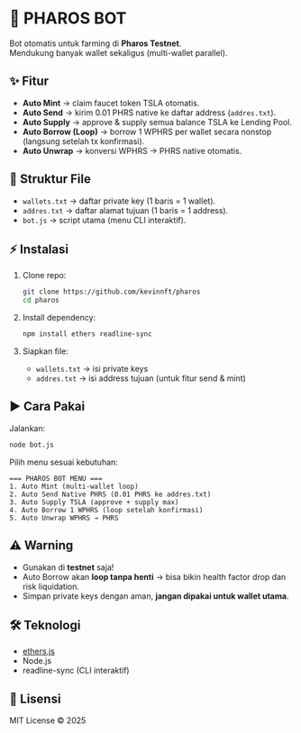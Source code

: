 # 🚀 PHAROS BOT

Bot otomatis untuk farming di **Pharos Testnet**.  
Mendukung banyak wallet sekaligus (multi-wallet parallel).  

## ✨ Fitur
- **Auto Mint** → claim faucet token TSLA otomatis.
- **Auto Send** → kirim 0.01 PHRS native ke daftar address (`addres.txt`).
- **Auto Supply** → approve & supply semua balance TSLA ke Lending Pool.
- **Auto Borrow (Loop)** → borrow 1 WPHRS per wallet secara nonstop (langsung setelah tx konfirmasi).
- **Auto Unwrap** → konversi WPHRS → PHRS native otomatis.

## 📂 Struktur File
- `wallets.txt` → daftar private key (1 baris = 1 wallet).
- `addres.txt` → daftar alamat tujuan (1 baris = 1 address).
- `bot.js` → script utama (menu CLI interaktif).

## ⚡ Instalasi
1. Clone repo:
   ```bash
   git clone https://github.com/kevinnft/pharos
   cd pharos
   ```

2. Install dependency:
   ```bash
   npm install ethers readline-sync
   ```

3. Siapkan file:
   - `wallets.txt` → isi private keys
   - `addres.txt` → isi address tujuan (untuk fitur send & mint)

## ▶️ Cara Pakai
Jalankan:
```bash
node bot.js
```

Pilih menu sesuai kebutuhan:
```
=== PHAROS BOT MENU ===
1. Auto Mint (multi-wallet loop)
2. Auto Send Native PHRS (0.01 PHRS ke addres.txt)
3. Auto Supply TSLA (approve + supply max)
4. Auto Borrow 1 WPHRS (loop setelah konfirmasi)
5. Auto Unwrap WPHRS → PHRS
```

## ⚠️ Warning
- Gunakan di **testnet** saja!  
- Auto Borrow akan **loop tanpa henti** → bisa bikin health factor drop dan risk liquidation.  
- Simpan private keys dengan aman, **jangan dipakai untuk wallet utama**.

## 🛠 Teknologi
- [ethers.js](https://docs.ethers.org/)  
- Node.js  
- readline-sync (CLI interaktif)  

## 📜 Lisensi
MIT License © 2025
